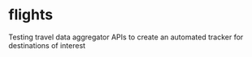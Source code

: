 # flights
Testing travel data aggregator APIs to create an automated tracker for destinations of interest
